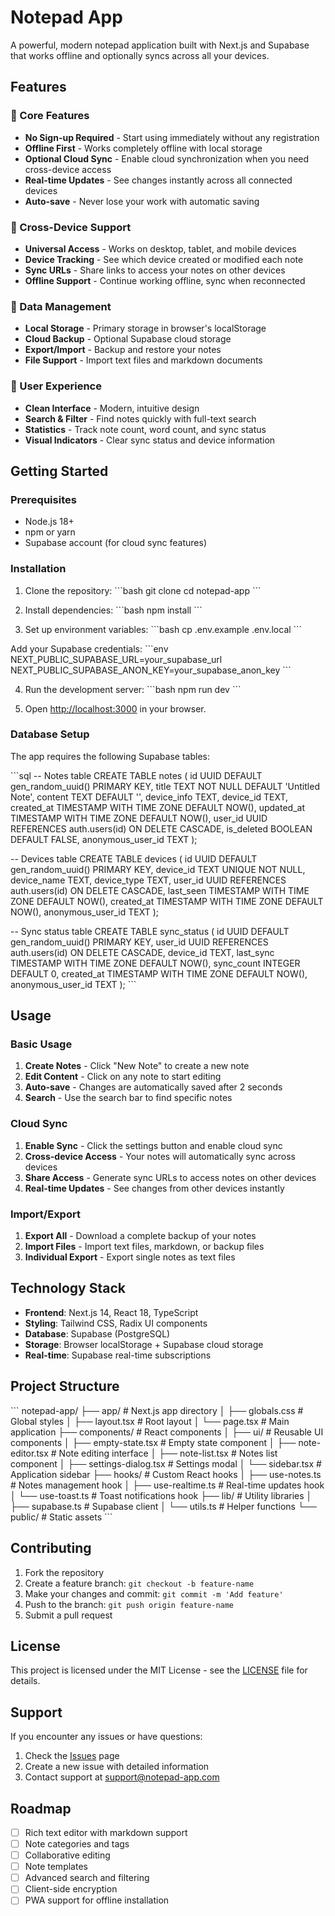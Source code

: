 # Notepad App

A powerful, modern notepad application built with Next.js and Supabase that works offline and optionally syncs across all your devices.

## Features

### 🚀 Core Features
- **No Sign-up Required** - Start using immediately without any registration
- **Offline First** - Works completely offline with local storage
- **Optional Cloud Sync** - Enable cloud synchronization when you need cross-device access
- **Real-time Updates** - See changes instantly across all connected devices
- **Auto-save** - Never lose your work with automatic saving

### 📱 Cross-Device Support
- **Universal Access** - Works on desktop, tablet, and mobile devices
- **Device Tracking** - See which device created or modified each note
- **Sync URLs** - Share links to access your notes on other devices
- **Offline Support** - Continue working offline, sync when reconnected

### 💾 Data Management
- **Local Storage** - Primary storage in browser's localStorage
- **Cloud Backup** - Optional Supabase cloud storage
- **Export/Import** - Backup and restore your notes
- **File Support** - Import text files and markdown documents

### 🎨 User Experience
- **Clean Interface** - Modern, intuitive design
- **Search & Filter** - Find notes quickly with full-text search
- **Statistics** - Track note count, word count, and sync status
- **Visual Indicators** - Clear sync status and device information

## Getting Started

### Prerequisites
- Node.js 18+ 
- npm or yarn
- Supabase account (for cloud sync features)

### Installation

1. Clone the repository:
\`\`\`bash
git clone <repository-url>
cd notepad-app
\`\`\`

2. Install dependencies:
\`\`\`bash
npm install
\`\`\`

3. Set up environment variables:
\`\`\`bash
cp .env.example .env.local
\`\`\`

Add your Supabase credentials:
\`\`\`env
NEXT_PUBLIC_SUPABASE_URL=your_supabase_url
NEXT_PUBLIC_SUPABASE_ANON_KEY=your_supabase_anon_key
\`\`\`

4. Run the development server:
\`\`\`bash
npm run dev
\`\`\`

5. Open [http://localhost:3000](http://localhost:3000) in your browser.

### Database Setup

The app requires the following Supabase tables:

\`\`\`sql
-- Notes table
CREATE TABLE notes (
  id UUID DEFAULT gen_random_uuid() PRIMARY KEY,
  title TEXT NOT NULL DEFAULT 'Untitled Note',
  content TEXT DEFAULT '',
  device_info TEXT,
  device_id TEXT,
  created_at TIMESTAMP WITH TIME ZONE DEFAULT NOW(),
  updated_at TIMESTAMP WITH TIME ZONE DEFAULT NOW(),
  user_id UUID REFERENCES auth.users(id) ON DELETE CASCADE,
  is_deleted BOOLEAN DEFAULT FALSE,
  anonymous_user_id TEXT
);

-- Devices table
CREATE TABLE devices (
  id UUID DEFAULT gen_random_uuid() PRIMARY KEY,
  device_id TEXT UNIQUE NOT NULL,
  device_name TEXT,
  device_type TEXT,
  user_id UUID REFERENCES auth.users(id) ON DELETE CASCADE,
  last_seen TIMESTAMP WITH TIME ZONE DEFAULT NOW(),
  created_at TIMESTAMP WITH TIME ZONE DEFAULT NOW(),
  anonymous_user_id TEXT
);

-- Sync status table
CREATE TABLE sync_status (
  id UUID DEFAULT gen_random_uuid() PRIMARY KEY,
  user_id UUID REFERENCES auth.users(id) ON DELETE CASCADE,
  device_id TEXT,
  last_sync TIMESTAMP WITH TIME ZONE DEFAULT NOW(),
  sync_count INTEGER DEFAULT 0,
  created_at TIMESTAMP WITH TIME ZONE DEFAULT NOW(),
  anonymous_user_id TEXT
);
\`\`\`

## Usage

### Basic Usage
1. **Create Notes** - Click "New Note" to create a new note
2. **Edit Content** - Click on any note to start editing
3. **Auto-save** - Changes are automatically saved after 2 seconds
4. **Search** - Use the search bar to find specific notes

### Cloud Sync
1. **Enable Sync** - Click the settings button and enable cloud sync
2. **Cross-device Access** - Your notes will automatically sync across devices
3. **Share Access** - Generate sync URLs to access notes on other devices
4. **Real-time Updates** - See changes from other devices instantly

### Import/Export
1. **Export All** - Download a complete backup of your notes
2. **Import Files** - Import text files, markdown, or backup files
3. **Individual Export** - Export single notes as text files

## Technology Stack

- **Frontend**: Next.js 14, React 18, TypeScript
- **Styling**: Tailwind CSS, Radix UI components
- **Database**: Supabase (PostgreSQL)
- **Storage**: Browser localStorage + Supabase cloud storage
- **Real-time**: Supabase real-time subscriptions

## Project Structure

\`\`\`
notepad-app/
├── app/                    # Next.js app directory
│   ├── globals.css        # Global styles
│   ├── layout.tsx         # Root layout
│   └── page.tsx           # Main application
├── components/            # React components
│   ├── ui/               # Reusable UI components
│   ├── empty-state.tsx   # Empty state component
│   ├── note-editor.tsx   # Note editing interface
│   ├── note-list.tsx     # Notes list component
│   ├── settings-dialog.tsx # Settings modal
│   └── sidebar.tsx       # Application sidebar
├── hooks/                # Custom React hooks
│   ├── use-notes.ts      # Notes management hook
│   ├── use-realtime.ts   # Real-time updates hook
│   └── use-toast.ts      # Toast notifications hook
├── lib/                  # Utility libraries
│   ├── supabase.ts       # Supabase client
│   └── utils.ts          # Helper functions
└── public/               # Static assets
\`\`\`

## Contributing

1. Fork the repository
2. Create a feature branch: `git checkout -b feature-name`
3. Make your changes and commit: `git commit -m 'Add feature'`
4. Push to the branch: `git push origin feature-name`
5. Submit a pull request

## License

This project is licensed under the MIT License - see the [LICENSE](LICENSE) file for details.

## Support

If you encounter any issues or have questions:

1. Check the [Issues](https://github.com/your-repo/issues) page
2. Create a new issue with detailed information
3. Contact support at support@notepad-app.com

## Roadmap

- [ ] Rich text editor with markdown support
- [ ] Note categories and tags
- [ ] Collaborative editing
- [ ] Note templates
- [ ] Advanced search and filtering
- [ ] Client-side encryption
- [ ] PWA support for offline installation
